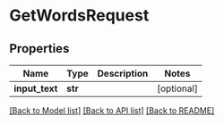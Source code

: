 # GetWordsRequest

## Properties
Name | Type | Description | Notes
------------ | ------------- | ------------- | -------------
**input_text** | **str** |  | [optional] 

[[Back to Model list]](../README.md#documentation-for-models) [[Back to API list]](../README.md#documentation-for-api-endpoints) [[Back to README]](../README.md)


